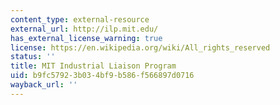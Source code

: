 ```yaml
---
content_type: external-resource
external_url: http://ilp.mit.edu/
has_external_license_warning: true
license: https://en.wikipedia.org/wiki/All_rights_reserved
status: ''
title: MIT Industrial Liaison Program
uid: b9fc5792-3b03-4bf9-b586-f566897d0716
wayback_url: ''
---
```

